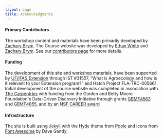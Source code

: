 ```yaml
---
layout: page
title: Acknowledgments
---
```


#### Primary Contributors

The workshop content and materials have been primarily developed by [Zachary 
Brym](http://trec.ifas.ufl.edu/faculty/brym). The Course website was developed
by [Ethan White](http://ethanwhite.org) and [Zachary Brym](http://trec.ifas.ufl.edu/faculty/brym). 
See our [contributors page](https://github.com/TREC-Agroecology/introducing-agroecology/graphs/contributors) 
for more details.

#### Funding

The development of this site and workshop materials, have been supported by
[UF/IFAS Extension](http://sfyl.ifas.ufl.edu/) through IST #31557, “What is 
Agroecology and how is it relevant to your Extension program?” and Hatch Project 
FLA-TRC-005661. Initial development of the course website was completed in 
association with [The Carpentries](https://carpentries.org/) with funding from
the Gordon and Betty Moore Foundation's Data-Driven Discovery Initiative through 
grants [GBMF4563](https://www.moore.org/grants/list/GBMF4563) and 
[GBMF4855](https://www.moore.org/grants/list/GBMF4855), and by an 
[NSF CAREER award](http://nsf.gov/awardsearch/showAward?AWD_ID=0953694)

#### Infrastructure

The site is built using [Jekyll](http://jekyllrb.com/) with the [Hyde](http://hyde.getpoole.com/) 
theme from [Poole](http://getpoole.com/) and icons from [Font Awesome](http://fontawesome.io) 
by Dave Gandy.
